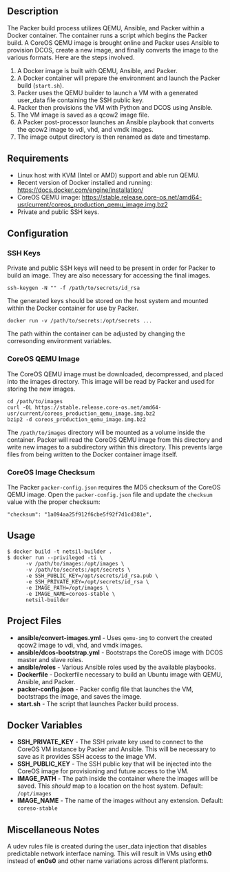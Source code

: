 ## Description

The Packer build process utilizes QEMU, Ansible, and Packer within a Docker container. The container runs a script which begins the Packer build. A CoreOS QEMU image is brought online and Packer uses Ansible to provision DCOS, create a new image, and finally converts the image to the various formats. Here are the steps involved.

1. A Docker image is built with QEMU, Ansible, and Packer.
2. A Docker container will prepare the environment and launch the Packer build (`start.sh`).
3. Packer uses the QEMU builder to launch a VM with a generated user_data file containing the SSH public key.
4. Packer then provisions the VM with Python and DCOS using Ansible.
5. The VM image is saved as a qcow2 image file.
6. A Packer post-processor launches an Ansible playbook that converts the qcow2 image to vdi, vhd, and vmdk images.
7. The image output directory is then renamed as date and timestamp.

## Requirements

* Linux host with KVM (Intel or AMD) support and able run QEMU.
* Recent version of Docker installed and running: https://docs.docker.com/engine/installation/
* CoreOS QEMU image: https://stable.release.core-os.net/amd64-usr/current/coreos_production_qemu_image.img.bz2
* Private and public SSH keys.

## Configuration

### SSH Keys

Private and public SSH keys will need to be present in order for Packer to build an image. They are also necessary for accessing the final images.

    ssh-keygen -N "" -f /path/to/secrets/id_rsa

The generated keys should be stored on the host system and mounted within the Docker container for use by Packer.

    docker run -v /path/to/secrets:/opt/secrets ...

The path within the container can be adjusted by changing the corresonding environment variables.

### CoreOS QEMU Image

The CoreOS QEMU image must be downloaded, decompressed, and placed into the images directory. This image will be read by Packer and used for storing the new images.

    cd /path/to/images
    curl -OL https://stable.release.core-os.net/amd64-usr/current/coreos_production_qemu_image.img.bz2
    bzip2 -d coreos_production_qemu_image.img.bz2

The `/path/to/images` directory will be mounted as a volume inside the container. Packer will read the CoreOS QEMU image from this directory and write new images to a subdirectory within this directory. This prevents large files from being written to the Docker container image itself.

### CoreOS Image Checksum

The Packer `packer-config.json` requires the MD5 checksum of the CoreOS QEMU image. Open the `packer-config.json` file and update the `checksum` value with the proper checksum:

    "checksum": "1a094aa25f912f6cbe5f92f7d1cd381e",

## Usage

    $ docker build -t netsil-builder .
    $ docker run --privileged -ti \
          -v /path/to/images:/opt/images \
          -v /path/to/secrets:/opt/secrets \
          -e SSH_PUBLIC_KEY=/opt/secrets/id_rsa.pub \
          -e SSH_PRIVATE_KEY=/opt/secrets/id_rsa \
          -e IMAGE_PATH=/opt/images \
          -e IMAGE_NAME=coreos-stable \
          netsil-builder

## Project Files

* **ansible/convert-images.yml** - Uses `qemu-img` to convert the created qcow2 image to vdi, vhd, and vmdk images.
* **ansible/dcos-bootstrap.yml** - Bootstraps the CoreOS image with DCOS master and slave roles.
* **ansible/roles** - Various Ansible roles used by the available playbooks.
* **Dockerfile** - Dockerfile necessary to build an Ubuntu image with QEMU, Ansible, and Packer.
* **packer-config.json** - Packer config file that launches the VM, bootstraps the image, and saves the image.
* **start.sh** - The script that launches Packer build process.

## Docker Variables

* **SSH_PRIVATE_KEY** - The SSH private key used to connect to the CoreOS VM instance by Packer and Ansible. This will be necessary to save as it provides SSH access to the image VM.
* **SSH_PUBLIC_KEY** - The SSH public key that will be injected into the CoreOS image for provisioning and future access to the VM.
* **IMAGE_PATH** - The path inside the container where the images will be saved. This *should* map to a location on the host system. Default: `/opt/images`
* **IMAGE_NAME** - The name of the images without any extension. Default: `coreso-stable`

## Miscellaneous Notes

A udev rules file is created during the user_data injection that disables predictable network interface naming. This will result in VMs using **eth0** instead of **en0s0** and other name variations across different platforms.
